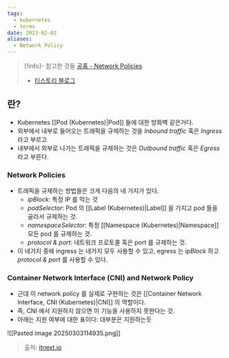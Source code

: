 ```yaml
---
tags:
  - kubernetes
  - terms
date: 2023-02-02
aliases:
  - Network Policy
---
```

> [!info]- 참고한 것들
> [공홈 - Network Policies](https://kubernetes.io/docs/concepts/services-networking/network-policies/)
> - [티스토리 블로그](https://ikcoo.tistory.com/99)

## 란?

- Kubernetes [[Pod (Kubernetes)|Pod]] 들에 대한 방화벽 같은거다.
- 외부에서 내부로 들어오는 트래픽을 규제하는 것을 *Inbound traffic* 혹은 *Ingress* 라고 부르고
- 내부에서 외부로 나가는 트래픽을 규제하는 것은 *Outbound traffic* 혹은 *Egress* 라고 부른다.

### Network Policies

- 트래픽을 규제하는 방법들은 크게 다음의 네 가지가 있다.
	- *ipBlock*: 특정 IP 를 막는 것
	- *podSelector*: Pod 의 [[Label (Kubernetes)|Label]] 을 가지고 pod 들을 골라서 규제하는 것.
	- *namespaceSelector*: 특정 [[Namespace (Kubernetes)|Namespace]] 모든 pod 를 규제하는 것.
	- *protocol & port*: 네트워크 프로토콜 혹은 port 를 규제하는 것.
- 이 네가지 중에 ingress 는 네가지 모두 사용할 수 있고, egress 는 *ipBlock* 하고 *protocol & port* 를 사용할 수 있다.

### Container Network Interface (CNI) and Network Policy

- 근데 이 network policy 를 실제로 구현하는 것은 [[Container Network Interface, CNI (Kubernetes)|CNI]] 의 역할이다.
- 즉, CNI 에서 지원하지 않으면 이 기능을 사용하지 못한다는 것.
- 아래는 지원 여부에 대한 표이다: 대부분은 지원하는듯

![[Pasted image 20250303114935.png]]

> 출처: [itnext.io](https://itnext.io/benchmark-results-of-kubernetes-network-plugins-cni-over-10gbit-s-network-36475925a560)